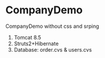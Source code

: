 # CompanyDemo
CompanyDemo
without css and srping
  1. Tomcat 8.5
  2. Struts2+Hibernate
  3. Database: order.cvs & users.cvs
